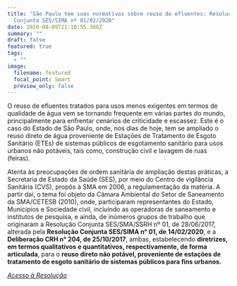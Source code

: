 ```yaml
---
title: "São Paulo tem suas normativas sobre reuso de efluentes: Resolução
  Conjunta SES/SIMA nº 01/02/2020"
date: 2020-08-09T21:10:55.306Z
summary: ""
draft: false
featured: true
tags:
  - ""
image:
  filename: featured
  focal_point: Smart
  preview_only: false
---
```

O  reuso de efluentes tratados para usos menos exigentes em termos de qualidade de água vem se tornando frequente em várias partes do mundo, principalmente para enfrentar cenários de criticidade e escassez. Este é o caso do Estado de São Paulo, onde, nos dias de hoje, tem se ampliado o reuso direto de água proveniente de Estações de Tratamento de Esgoto Sanitário (ETEs) de sistemas públicos de esgotamento sanitário para usos urbanos não potáveis, tais como, construção civil e lavagem de ruas (feiras).

Atenta às preocupações de ordem sanitária de ampliação destas práticas, a Secretaria de Estado da Saúde (SES), por meio do Centro de vigilância Sanitária (CVS), propôs à SMA em 2006, a regulamentação da matéria. A partir daí, o tema foi objeto da Câmara Ambiental do Setor de Saneamento da SMA/CETESB (2010), onde, participaram representantes do Estado, Municípios e Sociedade civil, incluindo as operadoras de saneamento e institutos de pesquisa, e ainda, de inúmeros grupos de trabalho que originaram a Resolução Conjunta SES/SMA/SSRH nº 01, de 28/06/2017, alterada pela **Resolução Conjunta SES/SIMA n° 01, de 14/02/2020**, e a **Deliberação CRH n° 204, de 25/10/2017**, ambas, estabelecendo **diretrizes, em termos qualitativos e quantitativos, respectivamente, de forma articulada**, para o **reuso direto não potável, proveniente de estações de tratamento de esgoto sanitário de sistemas públicos para fins urbanos.**

*[Acesso à Resolução ](https://smastr16.blob.core.windows.net/legislacao/2020/02/resolucao-conjunta-ses-sima-processo-ssrh-90-2016-reuso-de-agua-nao-potavel.pdf)*